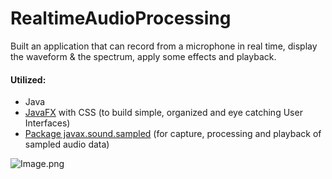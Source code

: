 # RealtimeAudioProcessing

Built an application that can record from a microphone in real time, display the waveform & the spectrum, apply some effects and playback.

#### Utilized:

- Java
- [JavaFX](https://openjfx.io) with CSS (to build simple, organized and eye catching User Interfaces)
- [Package javax.sound.sampled](https://docs.oracle.com/javase/8/docs/api/javax/sound/sampled/package-summary.html) (for capture, processing and playback of sampled audio data)

![Image.png](https://res.craft.do/user/full/220382df-dd92-deed-f543-c34c29908bbc/doc/67CA2D04-3732-4BB0-B3D9-EDB6B08B6FE4/8B4ADABF-611D-4331-827A-FDEBF02E7842_2/Image.png)